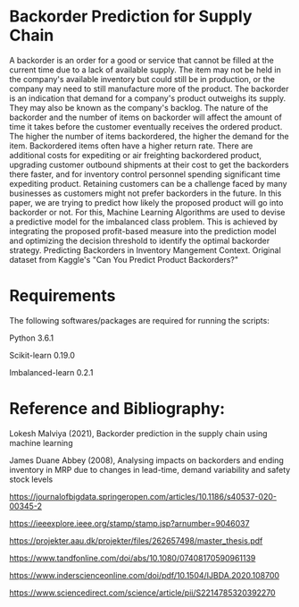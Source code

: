 # Backorder Prediction for Supply Chain
A backorder is an order for a good or service that cannot be filled at the current time due to a lack of available supply. The item may not be held in the company's available inventory but could still be in production, or the company may need to still manufacture more of the product. The backorder is an indication that demand for a company's product outweighs its supply. They may also be known as the company's backlog.  The nature of the backorder and the number of items on backorder will affect the amount of time it takes before the customer eventually receives the ordered product. The higher the number of items backordered, the higher the demand for the item.  Backordered items often have a higher return rate. There are additional costs for expediting or air freighting backordered product, upgrading customer outbound shipments at their cost to get the backorders there faster, and for inventory control personnel spending significant time expediting product. Retaining customers can be a challenge faced by many businesses as customers might not prefer backorders in the future. In this paper, we are trying to predict how likely the proposed product will go into backorder or not. For this, Machine Learning Algorithms are used to devise a predictive model for the imbalanced class problem. This is achieved by integrating the proposed profit-based measure into the prediction model and optimizing the decision threshold to identify the optimal backorder strategy.  Predicting Backorders in Inventory Mangement Context. Original dataset from Kaggle's "Can You Predict Product Backorders?"
# Requirements
The following softwares/packages are required for running the scripts:

Python 3.6.1

Scikit-learn 0.19.0

Imbalanced-learn 0.2.1
# Reference and Bibliography:
Lokesh Malviya (2021), Backorder prediction in the supply chain using machine learning

James Duane Abbey (2008), Analysing impacts on backorders and ending inventory in MRP due to changes in lead-time, demand variability and safety stock levels

https://journalofbigdata.springeropen.com/articles/10.1186/s40537-020-00345-2

https://ieeexplore.ieee.org/stamp/stamp.jsp?arnumber=9046037

https://projekter.aau.dk/projekter/files/262657498/master_thesis.pdf

https://www.tandfonline.com/doi/abs/10.1080/07408170590961139

https://www.inderscienceonline.com/doi/pdf/10.1504/IJBDA.2020.108700

https://www.sciencedirect.com/science/article/pii/S2214785320392270
